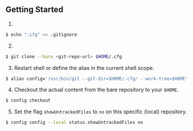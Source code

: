 ## Getting Started

1. 
```bash
$ echo ".cfg" >> .gitignore
```

2.
```bash
$ git clone --bare <git-repo-url> $HOME/.cfg
```

3. Restart shell or define the alias in the current shell scope.
```bash
$ alias config='/usr/bin/git --git-dir=$HOME/.cfg/ --work-tree=$HOME'
```

4. Checkout the actual content from the bare repository to your `$HOME`.
```bash
$ config checkout
```

5. Set the flag `showUntrackedFiles` to `no` on this specific (local) repository.
```bash
$ config config --local status.showUntrackedFiles no
```
